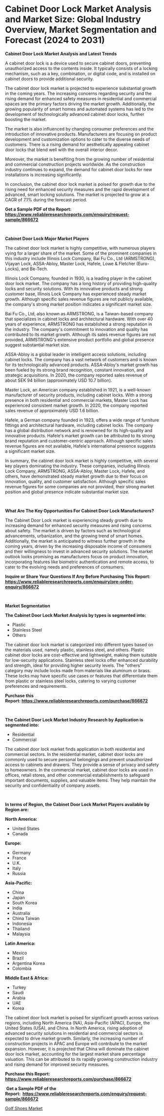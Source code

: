 <p><h1>Cabinet Door Lock Market Analysis and Market Size: Global Industry Overview, Market Segmentation and Forecast (2024 to 2031)</h1></p><p><strong>Cabinet Door Lock Market Analysis and Latest Trends</strong></p>
<p><p>A cabinet door lock is a device used to secure cabinet doors, preventing unauthorized access to the contents inside. It typically consists of a locking mechanism, such as a key, combination, or digital code, and is installed on cabinet doors to provide additional security.</p><p>The cabinet door lock market is projected to experience substantial growth in the coming years. The increasing concerns regarding security and the rising demand for enhanced safety measures in residential and commercial spaces are the primary factors driving the market growth. Additionally, the growing popularity of smart homes and automated systems has led to the development of technologically advanced cabinet door locks, further boosting the market.</p><p>The market is also influenced by changing consumer preferences and the introduction of innovative products. Manufacturers are focusing on product development and customization options to cater to the diverse needs of customers. There is a rising demand for aesthetically appealing cabinet door locks that blend well with the overall interior decor.</p><p>Moreover, the market is benefiting from the growing number of residential and commercial construction projects worldwide. As the construction industry continues to expand, the demand for cabinet door locks for new installations is increasing significantly.</p><p>In conclusion, the cabinet door lock market is poised for growth due to the rising need for enhanced security measures and the rapid development of advanced, smart locking solutions. The market is projected to grow at a CAGR of 7.1% during the forecast period.</p></p>
<p><strong>Get a Sample PDF of the Report:&nbsp; <a href="https://www.reliableresearchreports.com/enquiry/request-sample/866672">https://www.reliableresearchreports.com/enquiry/request-sample/866672</a></strong></p>
<p>&nbsp;</p>
<p><strong>Cabinet Door Lock Major Market Players</strong></p>
<p><p>The cabinet door lock market is highly competitive, with numerous players vying for a larger share of the market. Some of the prominent companies in this industry include Illinois Lock Company, Bai Fu Co., Ltd (ARMSTRONG), Vijayan Lock, ASSA-Abloy, Master Lock, Hafele, Lowe & Fletcher (Euro-Locks), and Be-Tech.</p><p>Illinois Lock Company, founded in 1930, is a leading player in the cabinet door lock market. The company has a long history of providing high-quality locks and security solutions. With its innovative products and strong customer base, Illinois Lock Company has experienced steady market growth. Although specific sales revenue figures are not publicly available, the company's strong market position indicates a significant market size.</p><p>Bai Fu Co., Ltd, also known as ARMSTRONG, is a Taiwan-based company that specializes in cabinet locks and architectural hardware. With over 40 years of experience, ARMSTRONG has established a strong reputation in the industry. The company's commitment to innovation and quality has contributed to its market growth. Although its sales revenue figures are not provided, ARMSTRONG's extensive product portfolio and global presence suggest substantial market size.</p><p>ASSA-Abloy is a global leader in intelligent access solutions, including cabinet locks. The company has a vast network of customers and is known for its technologically advanced products. ASSA-Abloy's market growth has been fueled by its strong brand recognition, constant innovation, and strategic acquisitions. In 2020, the company reported sales revenue of about SEK 94 billion (approximately USD 10.7 billion).</p><p>Master Lock, an American company established in 1921, is a well-known manufacturer of security products, including cabinet locks. With a strong presence in both residential and commercial markets, Master Lock has experienced consistent market growth. In 2020, the company reported sales revenue of approximately USD 1.6 billion.</p><p>Hafele, a German company founded in 1923, offers a wide range of furniture fittings and architectural hardware, including cabinet locks. The company has a global distribution network and is renowned for its high-quality and innovative products. Hafele's market growth can be attributed to its strong brand reputation and customer-centric approach. Although specific sales revenue figures are not available, Hafele's international presence suggests a significant market size.</p><p>In summary, the cabinet door lock market is highly competitive, with several key players dominating the industry. These companies, including Illinois Lock Company, ARMSTRONG, ASSA-Abloy, Master Lock, Hafele, and others, have demonstrated steady market growth due to their focus on innovation, quality, and customer satisfaction. Although specific sales revenue figures for some companies are not provided, their strong market position and global presence indicate substantial market size.</p></p>
<p>&nbsp;</p>
<p><strong>What Are The Key Opportunities For Cabinet Door Lock Manufacturers?</strong></p>
<p><p>The Cabinet Door Lock market is experiencing steady growth due to increasing demand for enhanced security measures and rising concerns about safety. The market is driven by factors such as technological advancements, urbanization, and the growing trend of smart homes. Additionally, the market is anticipated to witness further growth in the coming years, driven by the increasing disposable income of consumers and their willingness to invest in advanced security solutions. The market outlook looks promising as manufacturers focus on product innovation, incorporating features like biometric authentication and remote access, to cater to the evolving needs and preferences of consumers.</p></p>
<p><strong>Inquire or Share Your Questions If Any Before Purchasing This Report: <a href="https://www.reliableresearchreports.com/enquiry/pre-order-enquiry/866672">https://www.reliableresearchreports.com/enquiry/pre-order-enquiry/866672</a></strong></p>
<p>&nbsp;</p>
<p><strong>Market Segmentation</strong></p>
<p><strong>The Cabinet Door Lock Market Analysis by types is segmented into:</strong></p>
<p><ul><li>Plastic</li><li>Stainless Steel</li><li>Others</li></ul></p>
<p><p>The cabinet door lock market is categorized into different types based on the materials used, namely plastic, stainless steel, and others. Plastic cabinet door locks are cost-effective and lightweight, making them suitable for low-security applications. Stainless steel locks offer enhanced durability and strength, ideal for providing higher security levels. The "others" category may include locks made from materials like aluminum or brass. These locks may have specific use cases or features that differentiate them from plastic or stainless steel locks, catering to varying customer preferences and requirements.</p></p>
<p><strong>Purchase this Report:&nbsp;<a href="https://www.reliableresearchreports.com/purchase/866672">https://www.reliableresearchreports.com/purchase/866672</a></strong></p>
<p>&nbsp;</p>
<p><strong>The Cabinet Door Lock Market Industry Research by Application is segmented into:</strong></p>
<p><ul><li>Residential</li><li>Commercial</li></ul></p>
<p><p>The cabinet door lock market finds application in both residential and commercial sectors. In the residential market, cabinet door locks are commonly used to secure personal belongings and prevent unauthorized access to cabinets and drawers. They provide a sense of privacy and safety to homeowners. In the commercial market, cabinet door locks are used in offices, retail stores, and other commercial establishments to safeguard important documents, supplies, and valuable items. They help maintain the security and confidentiality of company assets.</p></p>
<p>&nbsp;</p>
<p><strong>In terms of Region, the Cabinet Door Lock Market Players available by Region are:</strong></p>
<p>
    <p> <strong> North America: </strong>
        <ul>
            <li>United States</li>
            <li>Canada</li>
        </ul>
        </p> 
    <p> <strong> Europe: </strong>
        <ul>
            <li>Germany</li>
            <li>France</li>
            <li>U.K.</li>
            <li>Italy</li>
            <li>Russia</li>
        </ul>
        </p> 
    <p> <strong> Asia-Pacific: </strong>
        <ul>
            <li>China</li>
            <li>Japan</li>
            <li>South Korea</li>
            <li>India</li>
            <li>Australia</li>
            <li>China Taiwan</li>
            <li>Indonesia</li>
            <li>Thailand</li>
            <li>Malaysia</li>
        </ul>
        </p> 
    <p> <strong> Latin America: </strong>
        <ul>
            <li>Mexico</li>
            <li>Brazil</li>
            <li>Argentina Korea</li>
            <li>Colombia</li>
        </ul>
        </p> 
    <p> <strong> Middle East & Africa: </strong>
        <ul>
            <li>Turkey</li>
            <li>Saudi</li>
            <li>Arabia</li>
            <li>UAE</li>
            <li>Korea</li>
        </ul>
    </p>
    </p>
<p><p>The cabinet door lock market is poised for significant growth across various regions, including North America (NA), Asia-Pacific (APAC), Europe, the United States (USA), and China. In North America, rising adoption of advanced security solutions in residential and commercial sectors is expected to drive market growth. Similarly, the increasing number of construction projects in APAC and Europe will contribute to the market expansion. However, it is projected that China will dominate the cabinet door lock market, accounting for the largest market share percentage valuation. This can be attributed to its rapidly growing construction industry and rising demand for improved security measures.</p></p>
<p><strong>Purchase this Report: <a href="https://www.reliableresearchreports.com/purchase/866672">https://www.reliableresearchreports.com/purchase/866672</a></strong></p>
<p>&nbsp;<strong>Get a Sample PDF of the Report:&nbsp;&nbsp;<a href="https://www.reliableresearchreports.com/enquiry/request-sample/866672">https://www.reliableresearchreports.com/enquiry/request-sample/866672</a></strong></p>
<p><strong></strong></p>
<p><p><a href="https://github.com/bmorecock/Market-Research-Report-List-1/blob/main/golf-shoes-market.md">Golf Shoes Market</a></p></p>